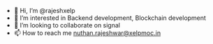 - 👋 Hi, I’m @rajeshxelp
- 👀 I’m interested in Backend development, Blockchain development
- 💞️ I’m looking to collaborate on signal
- 📫 How to reach me nuthan.rajeshwar@xelpmoc.in

<!---
rajeshxelp/rajeshxelp is a ✨ special ✨ repository because its `README.md` (this file) appears on your GitHub profile.
You can click the Preview link to take a look at your changes.
--->
